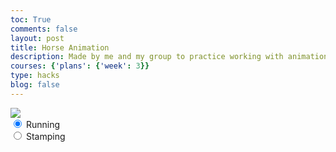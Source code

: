 ```yaml
---
toc: True
comments: false
layout: post
title: Horse Animation
description: Made by me and my group to practice working with animation in JavaScript.
courses: {'plans': {'week': 3}}
type: hacks
blog: false
---
```


<body>
    <div>
        <canvas id="spriteContainer"> <!-- Within the base div is a canvas. An HTML canvas is used only for graphics. It allows the user to access some basic functions related to the image created on the canvas (including animation) -->
            <img id="horseSprite" src="{{site.baseurl}}/images/horse.png">
        </canvas>
        <div id="controls"> <!--basic radio buttons which can be used to check whether each individual animaiton works -->
            <input type="radio" name="animation" id="idle" checked>
            <label for="idle">Running</label><br>
            <input type="radio" name="animation" id="barking">
            <label for="barking">Stamping</label><br>
        </div>
    </div>
</body>
<script>
    window.addEventListener('load', function () {
        const canvas = document.getElementById('spriteContainer');
        const ctx = canvas.getContext('2d');
        const SPRITE_WIDTH = 112;
        const SPRITE_HEIGHT = 84;
        const SCALE_FACTOR = 4;
        const FRAME_LIMIT = 6;
        const FRAME_RATE = 20;
        canvas.width = SPRITE_WIDTH * SCALE_FACTOR;
        canvas.height = SPRITE_HEIGHT * SCALE_FACTOR;
        class Horse {
            constructor() {
                this.image = document.getElementById("horseSprite");
                this.spriteWidth = SPRITE_WIDTH;
                this.spriteHeight = SPRITE_HEIGHT;
                this.width = this.spriteWidth;
                this.height = this.spriteHeight;
                this.x = 0;
                this.y = 0;
                this.scale = SCALE_FACTOR;
                this.minFrame = 0;
                this.maxFrame = FRAME_LIMIT;
                this.frameX = 0;
                this.frameY = 0;
            }
            draw(context) {
                context.drawImage(
                    this.image,
                    this.frameX * this.spriteWidth,
                    this.frameY * this.spriteHeight,
                    this.spriteWidth,
                    this.spriteHeight,
                    this.x,
                    this.y,
                    this.width * this.scale,
                    this.height * this.scale
                );
            }
            update() {
                if (this.frameX < this.maxFrame) {
                    this.frameX++;
                } else {
                    this.frameX = 0;
                }
            }
        }
        const horse = new Horse();
        // Add event listener to the parent container for event delegation
        const controls = document.getElementById('controls');
        controls.addEventListener('click', function (event) {
            if (event.target.tagName === 'INPUT') {
                const selectedAnimation = event.target.id;
                switch (selectedAnimation) {
                    case 'idle':
                        horse.frameY = 0;
                        break;
                    case 'barking':
                        horse.frameY = 1;
                        break;
                    default:
                        break;
                }
            }
        });
        function animate() {
    setTimeout(function () {
        ctx.clearRect(0, 0, canvas.width, canvas.height);
        horse.draw(ctx);
        horse.update();
        requestAnimationFrame(animate);
    }, 1000 / FRAME_RATE); // Calculate the delay based on desired frame rate
}
        animate();
    });
</script>